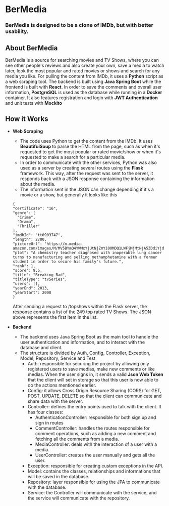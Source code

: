 # BerMedia

### BerMedia is designed to be a clone of IMDb, but with better usability.

## About BerMedia

BerMedia is a source for searching movies and TV Shows, where you can see other people's reviews and also create your own, save a media to watch later, look the most popular and rated movies or shows and search for any media you like. For pulling the content from IMDb, it uses a **Python** script as a web scraping tool. The backend is built using **Java Spring Boot** while the frontend is built with **React**. In order to save the comments and overall user information, **PostgreSQL** is used as the database while running in a **Docker** container. It also features registration and login with **JWT Authentication** and unit tests with **Mockito**

## How it Works

- **Web Scraping**

  - The code uses Python to get the content from the IMDb. It uses **BeautifulSoup** to parse the HTML from the page, such as when it's requested to get the most popular or rated movie/show or when it's requested to make a search for a particular media.
  - In order to communicate with the other services, Python was also used as a server by creating several routes using the **Flask** framework. This way, after the request was sent to the server, it responds back with a JSON response containing the information about the media.
  - The information sent in the JSON can change depending if it's a movie or a show, but generally it looks like this

  ```
  {
  "certificate": "16",
  "genre": [
    "Crime",
    "Drama",
    "Thriller"
  ],
  "imdbId": "tt0903747",
  "length": 2700,
  "pictureUrl": "https://m.media-amazon.com/images/M/MV5BYmQ4YWMxYjUtNjZmYi00MDQ1LWFjMjMtNjA5ZDdiYjdiODU5XkEyXkFqcGdeQXVyMTMzNDExODE5._V1_.jpg",
  "plot": "A chemistry teacher diagnosed with inoperable lung cancer turns to manufacturing and selling methamphetamine with a former student in order to secure his family's future.",
  "rank": 1,
  "score": 9.5,
  "title": "Breaking Bad",
  "titleType": "tvSeries",
  "users": [],
  "yearEnd": 2013,
  "yearStart": 2008
  }
  ```

  After sending a request to /topshows within the Flask server, the response contains a list of the 249 top rated TV Shows. The JSON above represents the first item in the list.

- **Backend**
  - The backend uses Java Spring Boot as the main tool to handle the user authentication and information, and to interact with the database and client.
  - The structure is divided by Auth, Config, Controller, Exception, Model, Repository, Service and Test
    - Auth: responsible for securing the project by allowing only registered users to save medias, make new comments or like medias. When the user signs in, it sends a valid **Json Web Token** that the client will set in storage so that this user is now able to do the actions mentioned earlier.
    - Config: it allows Cross Origin Resource Sharing (CORS) for GET, POST, UPDATE, DELETE so that the client can communicate and share data with the server.
    - Controller: defines the entry points used to talk with the client. It has four classes:
      - AuthenticationController: responsible for both sign up and sign in routes
      - CommentController: handles the routes responsible for comment operations, such as adding a new comment and fetching all the comments from a media.
      - MediaController: deals with the interaction of a user with a media.
      - UserController: creates the user manually and gets all the user.
    - Exception: responsible for creating custom exceptions in the API.
    - Model: contains the classes, relationships and informations that will be saved in the database.
    - Repository: layer responsible for using the JPA to communicate with the database.
    - Service: the Controller will communicate with the service, and the service will communicate with the repository.
